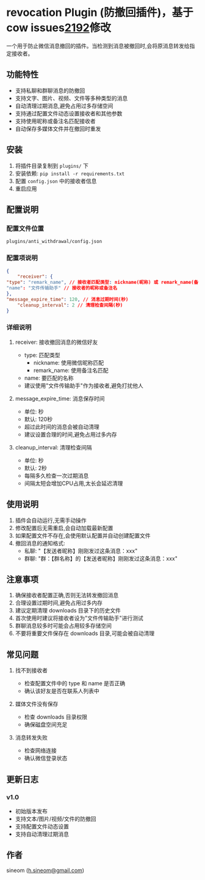 # revocation Plugin (防撤回插件)，基于cow issues[2192](https://github.com/zhayujie/chatgpt-on-wechat/issues/2192)修改

一个用于防止微信消息撤回的插件。当检测到消息被撤回时,会将原消息转发给指定接收者。

## 功能特性

- 支持私聊和群聊消息的防撤回
- 支持文字、图片、视频、文件等多种类型的消息
- 自动清理过期消息,避免占用过多存储空间
- 支持通过配置文件动态设置接收者和其他参数
- 支持使用昵称或备注名匹配接收者
- 自动保存多媒体文件并在撤回时重发

## 安装

1. 将插件目录复制到 `plugins/` 下
2. 安装依赖: `pip install -r requirements.txt`
3. 配置 `config.json` 中的接收者信息
4. 重启应用

## 配置说明

### 配置文件位置
`plugins/anti_withdrawal/config.json`

### 配置项说明
```json
{
    "receiver": {
"type": "remark_name", // 接收者匹配类型: nickname(昵称) 或 remark_name(备注名)
"name": "文件传输助手" // 接收者的昵称或备注名
},
"message_expire_time": 120, // 消息过期时间(秒)
    "cleanup_interval": 2 // 清理检查间隔(秒)
}
```

### 详细说明

1. receiver: 接收撤回消息的微信好友
   - type: 匹配类型
     - nickname: 使用微信昵称匹配
     - remark_name: 使用备注名匹配
   - name: 要匹配的名称
   - 建议使用"文件传输助手"作为接收者,避免打扰他人

2. message_expire_time: 消息保存时间
   - 单位: 秒
   - 默认: 120秒
   - 超过此时间的消息会被自动清理
   - 建议设置合理的时间,避免占用过多内存

3. cleanup_interval: 清理检查间隔
   - 单位: 秒
   - 默认: 2秒
   - 每隔多久检查一次过期消息
   - 间隔太短会增加CPU占用,太长会延迟清理

## 使用说明

1. 插件会自动运行,无需手动操作
2. 修改配置后无需重启,会自动加载最新配置
3. 如果配置文件不存在,会使用默认配置并自动创建配置文件
4. 撤回消息的通知格式:
   - 私聊: "【发送者昵称】刚刚发过这条消息：xxx"
   - 群聊: "群：【群名称】的【发送者昵称】刚刚发过这条消息：xxx"


## 注意事项

1. 确保接收者配置正确,否则无法转发撤回消息
2. 合理设置过期时间,避免占用过多内存
3. 建议定期清理 downloads 目录下的历史文件
4. 首次使用时建议将接收者设为"文件传输助手"进行测试
5. 群聊消息较多时可能会占用较多存储空间
6. 不要将重要文件保存在 downloads 目录,可能会被自动清理

## 常见问题

1. 找不到接收者
   - 检查配置文件中的 type 和 name 是否正确
   - 确认该好友是否在联系人列表中

2. 媒体文件没有保存
   - 检查 downloads 目录权限
   - 确保磁盘空间充足

3. 消息转发失败
   - 检查网络连接
   - 确认微信登录状态

## 更新日志

### v1.0
- 初始版本发布
- 支持文本/图片/视频/文件的防撤回
- 支持配置文件动态设置
- 支持自动清理过期消息


## 作者

sineom (h.sineom@gmail.com)